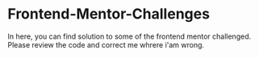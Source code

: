 # Frontend-Mentor-Challenges
In here, you can find solution to some of the frontend mentor challenged. Please review the code and correct me whrere i'am wrong.
